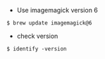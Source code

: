 * Use imagemagick version 6
```
$ brew update imagemagick@6
```

* check version
```
$ identify -version
```
